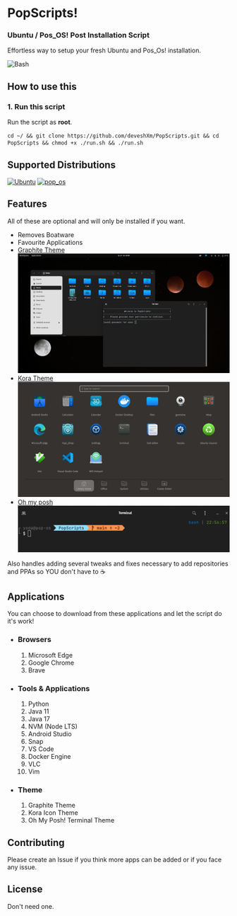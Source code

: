 # PopScripts!
###  Ubuntu / Pos_OS! Post Installation Script

Effortless way to setup your fresh Ubuntu and Pos_Os! installation.

![Bash](https://static.prasadt.com/logo64/bash.png)

## How to use this

### 1. Run this script

Run the script as **root**.

```console
cd ~/ && git clone https://github.com/deveshXm/PopScripts.git && cd PopScripts && chmod +x ./run.sh && ./run.sh
```

## Supported Distributions

[![Ubuntu](https://img.shields.io/badge/Ubuntu-E95420?style=for-the-badge&logo=ubuntu&logoColor=white)](https://www.ubuntu.com/desktop)
[![pop_os](https://img.shields.io/badge/Pop!_OS-48B9C7?style=for-the-badge&logo=Pop!_OS&logoColor=white)](https://pop.system76.com/)

## Features

All of these are optional and will only be installed if you want.

- Removes Boatware
- Favourite Applications
- [Graphite Theme](https://github.com/vinceliuice/Graphite-gtk-theme)
![Graphite Theme](https://github.com/deveshXm/deveshXm/blob/5233850624d81a4a3e287c9fd90c530af50d85af/blob/pop_os_graphite.png?raw=true)
- [Kora Theme](https://github.com/bikass/kora)
![Kora Icon Theme](https://github.com/deveshXm/deveshXm/blob/5233850624d81a4a3e287c9fd90c530af50d85af/blob/pop_os_icons.png?raw=true)
- [Oh my posh](https://ohmyposh.dev/)
![Oh My Posh](https://github.com/deveshXm/deveshXm/blob/5233850624d81a4a3e287c9fd90c530af50d85af/blob/oh_my_posh.png?raw=true)

Also handles adding several tweaks and fixes necessary to add repositories and PPAs so YOU don't have to ☕

## Applications 

You can choose to download from these applications and let the script do it's work!

- ### Browsers
    1. Microsoft Edge
    2. Google Chrome
    3. Brave 

- ### Tools & Applications
    1. Python
    2. Java 11
    3. Java 17 
    4. NVM (Node LTS)
    5. Android Studio
    6. Snap
    7. VS Code 
    8. Docker Engine
    9. VLC
    10. Vim

- ### Theme
    1. Graphite Theme
    2. Kora Icon Theme
    3. Oh My Posh! Terminal Theme

## Contributing

Please create an Issue if you think more apps can be added or if you face any issue.

## License

Don't need one.
